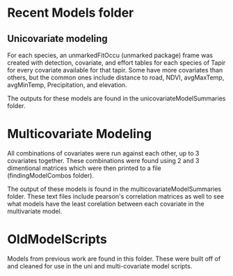 # Recent Models folder
## Unicovariate modeling 

For each species, an unmarkedFitOccu (unmarked package) frame was created with detection, covariate, and effort tables for each species of Tapir for every covariate available for that tapir.
Some have more covariates than others, but the common ones include distance to road, NDVI, avgMaxTemp, avgMinTemp, Precipitation, and elevation. 

The outputs for these models are found in the unicovariateModelSummaries folder. 

# Multicovariate Modeling
All combinations of covariates were run against each other, up to 3 covariates together. These combinations were found using 2 and 3 dimentional matrices which were then 
printed to a file (findingModelCombos folder).

The output of these models is found in the multicovariateModelSummaries folder. These text files include pearson's correlation matrices as well to see what models have the 
least corelation between each covariate in the multivariate model. 

# OldModelScripts
Models from previous work are found in this folder. These were built off of and cleaned for use in the uni and multi-covariate model scripts. 